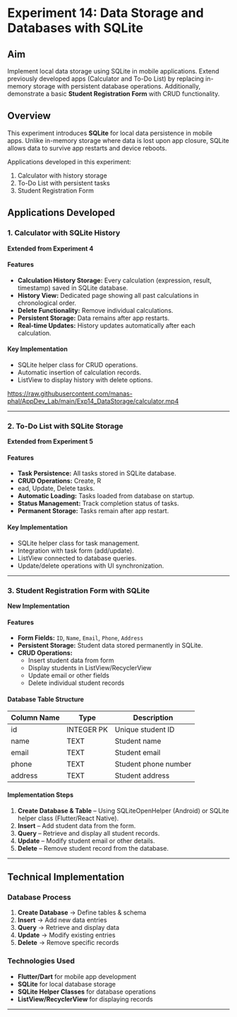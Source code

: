 # Experiment 14: Data Storage and Databases with SQLite

## Aim
Implement local data storage using SQLite in mobile applications. Extend previously developed apps (Calculator and To-Do List) by replacing in-memory storage with persistent database operations. Additionally, demonstrate a basic **Student Registration Form** with CRUD functionality.

## Overview
This experiment introduces **SQLite** for local data persistence in mobile apps. Unlike in-memory storage where data is lost upon app closure, SQLite allows data to survive app restarts and device reboots.  

Applications developed in this experiment:  
1. Calculator with history storage  
2. To-Do List with persistent tasks  
3. Student Registration Form  

## Applications Developed

### 1. Calculator with SQLite History
**Extended from Experiment 4**

#### Features
- **Calculation History Storage:** Every calculation (expression, result, timestamp) saved in SQLite database.  
- **History View:** Dedicated page showing all past calculations in chronological order.  
- **Delete Functionality:** Remove individual calculations.  
- **Persistent Storage:** Data remains after app restarts.  
- **Real-time Updates:** History updates automatically after each calculation.  

#### Key Implementation
- SQLite helper class for CRUD operations.  
- Automatic insertion of calculation records.  
- ListView to display history with delete options.

https://raw.githubusercontent.com/manas-phal/AppDev_Lab/main/Exp14_DataStorage/calculator.mp4

---

### 2. To-Do List with SQLite Storage
**Extended from Experiment 5**

#### Features
- **Task Persistence:** All tasks stored in SQLite database.  
- **CRUD Operations:** Create, R
- ead, Update, Delete tasks.  
- **Automatic Loading:** Tasks loaded from database on startup.  
- **Status Management:** Track completion status of tasks.  
- **Permanent Storage:** Tasks remain after app restart.  

#### Key Implementation
- SQLite helper class for task management.  
- Integration with task form (add/update).  
- ListView connected to database queries.  
- Update/delete operations with UI synchronization.  

---

### 3. Student Registration Form with SQLite
**New Implementation**

#### Features
- **Form Fields:** `ID`, `Name`, `Email`, `Phone`, `Address`  
- **Persistent Storage:** Student data stored permanently in SQLite.  
- **CRUD Operations:**  
  - Insert student data from form  
  - Display students in ListView/RecyclerView  
  - Update email or other fields  
  - Delete individual student records  

#### Database Table Structure
| Column Name | Type        | Description               |
|------------|------------|---------------------------|
| id         | INTEGER PK | Unique student ID         |
| name       | TEXT       | Student name              |
| email      | TEXT       | Student email             |
| phone      | TEXT       | Student phone number      |
| address    | TEXT       | Student address           |

#### Implementation Steps
1. **Create Database & Table** – Using SQLiteOpenHelper (Android) or SQLite helper class (Flutter/React Native).  
2. **Insert** – Add student data from the form.  
3. **Query** – Retrieve and display all student records.  
4. **Update** – Modify student email or other details.  
5. **Delete** – Remove student record from the database.  

---

## Technical Implementation

### Database Process
1. **Create Database** → Define tables & schema  
2. **Insert** → Add new data entries  
3. **Query** → Retrieve and display data  
4. **Update** → Modify existing entries  
5. **Delete** → Remove specific records  

### Technologies Used
- **Flutter/Dart** for mobile app development  
- **SQLite** for local database storage  
- **SQLite Helper Classes** for database operations  
- **ListView/RecyclerView** for displaying records  

---
